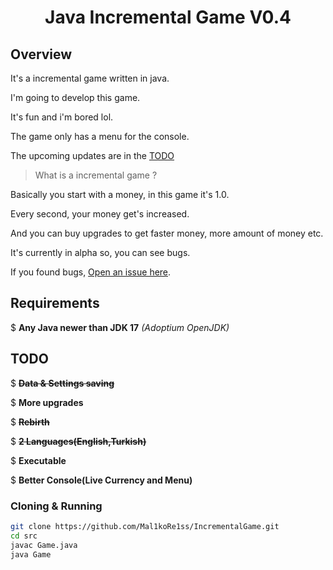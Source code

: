 <h1 align="center">Java Incremental Game V0.4</h1>

## Overview

It's a incremental game written in java.

I'm going to develop this game.

It's fun and i'm bored lol.

The game only has a menu for the console.

The upcoming updates are in the [TODO](#todo)

> What is a incremental game ?

Basically you start with a money, in this game it's 1.0.

Every second, your money get's increased.

And you can buy upgrades to get faster money, more amount of money etc.

It's currently in alpha so, you can see bugs.

If you found bugs, [Open an issue here](<https://github.com/Mal1koRe1ss/IncrementalGame/issues>).

## Requirements

$ **Any Java newer than JDK 17** *(Adoptium OpenJDK)*

## TODO

$ ~~**Data & Settings saving**~~

$ **More upgrades**

$ ~~**Rebirth**~~

$ ~~**2 Languages(English,Turkish)**~~

$ **Executable**

$ **Better Console(Live Currency and Menu)**

### Cloning & Running
```bash
git clone https://github.com/Mal1koRe1ss/IncrementalGame.git
cd src
javac Game.java
java Game
```
